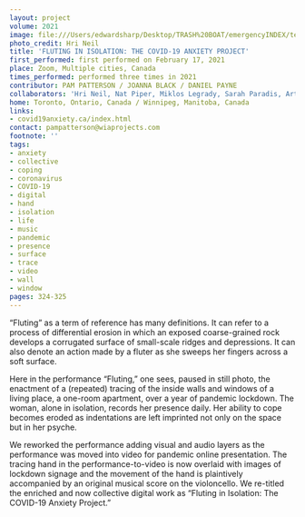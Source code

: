 ```yaml
---
layout: project
volume: 2021
image: file:///Users/edwardsharp/Desktop/TRASH%20BOAT/emergencyINDEX/ten_plus/guts/Links/1663534537778__Fluting_in_Isolation__The_COVID_19_Anxiety_Project--Pam_Patterson__Joanna_Black__Daniel_Payne.jpg
photo_credit: Hri Neil
title: 'FLUTING IN ISOLATION: THE COVID-19 ANXIETY PROJECT'
first_performed: first performed on February 17, 2021
place: Zoom, Multiple cities, Canada
times_performed: performed three times in 2021
contributor: PAM PATTERSON / JOANNA BLACK / DANIEL PAYNE
collaborators: 'Hri Neil, Nat Piper, Miklos Legrady, Sarah Paradis, Artur Kivilaht '
home: Toronto, Ontario, Canada / Winnipeg, Manitoba, Canada
links:
- covid19anxiety.ca/index.html
contact: pampatterson@wiaprojects.com
footnote: ''
tags:
- anxiety
- collective
- coping
- coronavirus
- COVID-19
- digital
- hand
- isolation
- life
- music
- pandemic
- presence
- surface
- trace
- video
- wall
- window
pages: 324-325
---
```


“Fluting” as a term of reference has many definitions. It can refer to a process of differential erosion in which an exposed coarse-grained rock develops a corrugated surface of small-scale ridges and depressions. It can also denote an action made by a fluter as she sweeps her fingers across a soft surface. 

Here in the performance “Fluting,” one sees, paused in still photo, the enactment of a (repeated) tracing of the inside walls and windows of a living place, a one-room apartment, over a year of pandemic lockdown. The woman, alone in isolation, records her presence daily. Her ability to cope becomes eroded as indentations are left imprinted not only on the space but in her psyche. 

We reworked the performance adding visual and audio layers as the performance was moved into video for pandemic online presentation. The tracing hand in the performance-to-video is now overlaid with images of lockdown signage and the movement of the hand is plaintively accompanied by an original musical score on the violoncello. We re-titled the enriched and now collective digital work as “Fluting in Isolation: The COVID-19 Anxiety Project.”